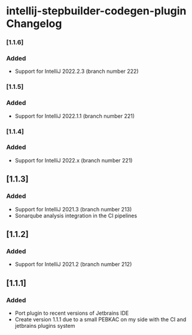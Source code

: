 <!-- Keep a Changelog guide -> https://keepachangelog.com -->

# intellij-stepbuilder-codegen-plugin Changelog

### [1.1.6]
### Added
- Support for IntelliJ 2022.2.3 (branch number 222)
### [1.1.5]
### Added
- Support for IntelliJ 2022.1.1 (branch number 221)
### [1.1.4]
### Added
- Support for IntelliJ 2022.x (branch number 221)
## [1.1.3]
### Added
- Support for IntelliJ 2021.3 (branch number 213)
- Sonarqube analysis integration in the CI pipelines
## [1.1.2]
### Added
- Support for IntelliJ 2021.2 (branch number 212)
## [1.1.1]
### Added
- Port plugin to recent versions of Jetbrains IDE
- Create version 1.1.1 due to a small PEBKAC on my side with the CI and jetbrains plugins system
